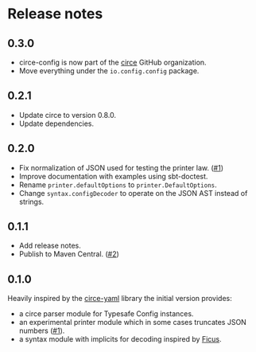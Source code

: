 # Release notes

## 0.3.0

 - circe-config is now part of the [circe](https://github.com/circe) GitHub
   organization.
 - Move everything under the `io.config.config` package.

## 0.2.1

 - Update circe to version 0.8.0.
 - Update dependencies.

## 0.2.0

 - Fix normalization of JSON used for testing the printer law. ([#1])
 - Improve documentation with examples using sbt-doctest.
 - Rename `printer.defaultOptions` to `printer.DefaultOptions`.
 - Change `syntax.configDecoder` to operate on the JSON AST instead of strings.

 [#1]: https://github.com/jonas/circe-config/issues/1

## 0.1.1

 - Add release notes.
 - Publish to Maven Central. ([#2])

 [#2]: https://github.com/jonas/circe-config/issues/2

## 0.1.0

Heavily inspired by the [circe-yaml] library the initial version provides:

 - a circe parser module for Typesafe Config instances.
 - an experimental printer module which in some cases truncates JSON numbers
   ([#1]).
 - a syntax module with implicits for decoding inspired by [Ficus].

 [#1]: https://github.com/jonas/circe-config/issues/1
 [circe-yaml]: https://github.com/circe/circe-yaml
 [ficus]: https://github.com/iheartradio/ficus
